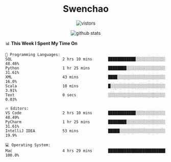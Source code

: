 <h1 align="center">Swenchao</h3>

<p align="center">
  <img src="https://visitor-badge.glitch.me/badge?page_id=Swenchao" alt="vistors" />
</p>

<p align="center">
  <img src="https://github-readme-stats.vercel.app/api?username=Swenchao&count_private=true&show_icons=true&theme=vue-dark&hide_title=true" alt="github stats" />
</p>

<!--START_SECTION:waka-->
📊 **This Week I Spent My Time On** 

```text
💬 Programming Languages: 
SQL                      2 hrs 10 mins       ████████████░░░░░░░░░░░░░   48.46% 
Python                   1 hr 25 mins        ████████░░░░░░░░░░░░░░░░░   31.61% 
XML                      43 mins             ████░░░░░░░░░░░░░░░░░░░░░   16.0% 
Scala                    10 mins             █░░░░░░░░░░░░░░░░░░░░░░░░   3.91% 
Text                     0 secs              ░░░░░░░░░░░░░░░░░░░░░░░░░   0.03%

🔥 Editors: 
VS Code                  2 hrs 10 mins       ████████████░░░░░░░░░░░░░   48.49% 
PyCharm                  1 hr 25 mins        ████████░░░░░░░░░░░░░░░░░   31.61% 
IntelliJ IDEA            53 mins             █████░░░░░░░░░░░░░░░░░░░░   19.9%

💻 Operating System: 
Mac                      4 hrs 29 mins       █████████████████████████   100.0%

```


<!--END_SECTION:waka-->
